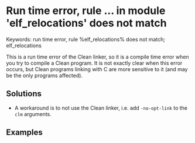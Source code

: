 # Run time error, rule &#8230; in module 'elf_relocations' does not match

Keywords: run time error, rule %elf_relocations% does not match; elf_relocations

This is a run time error of the Clean linker, so it is a compile time error
when you try to compile a Clean program.
It is not exactly clear when this error occurs, but Clean programs linking with
C are more sensitive to it (and may be the only programs affected).

## Solutions

- A workaround is to not use the Clean linker, i.e. add `-no-opt-link` to the
  `clm` arguments.

## Examples
